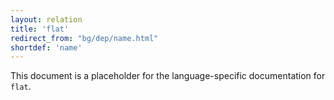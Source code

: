 ```yaml
---
layout: relation
title: 'flat'
redirect_from: "bg/dep/name.html"
shortdef: 'name'
---
```


This document is a placeholder for the language-specific documentation
for `flat`.
